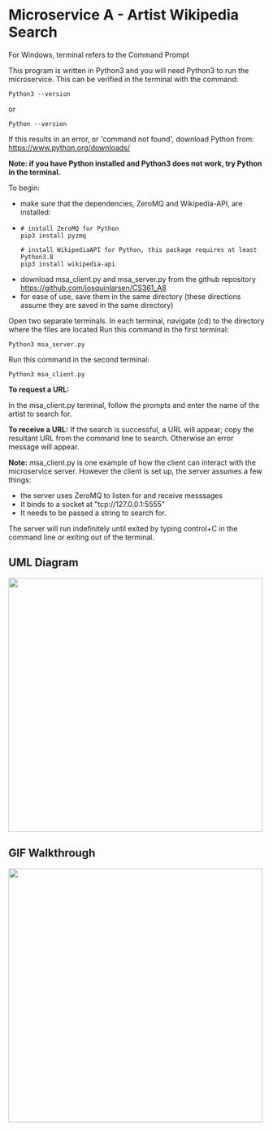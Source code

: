 # Microservice A - Artist Wikipedia Search

For Windows, terminal refers to the Command Prompt

This program is written in Python3 and you will need Python3 to run the microservice.
This can be verified in the terminal with the command:
```
Python3 --version
```
or 
```
Python --version
```
If this results in an error, or 'command not found', download Python from:
https://www.python.org/downloads/


<b>Note: if you have Python installed and Python3 does not work, try Python in the terminal.</b>

To begin:
- make sure that the dependencies, ZeroMQ and Wikipedia-API, are installed:
-  ```
   # install ZeroMQ for Python
   pip3 install pyzmq
   ```
   ```
   # install WikipediaAPI for Python, this package requires at least Python3.8
   pip3 install wikipedia-api
   ```
- download msa_client.py and msa_server.py from the github repository https://github.com/josquinlarsen/CS361_A8
- for ease of use, save them in the same directory (these directions assume they are saved in the same directory)

Open two separate terminals.
In each terminal, navigate (cd) to the directory where the files are located
Run this command in the first terminal:
```
Python3 msa_server.py
```

Run this command in the second terminal:

```
Python3 msa_client.py
```
<b>To request a URL:</b>

In the msa_client.py terminal, follow the prompts and enter the name of the artist to search for.

<b>To receive a URL:</b>
If the search is successful, a URL will appear; copy the resultant URL from the command line to search. 
Otherwise an error message will appear. <br>

<b>Note:</b> msa_client.py is one example of how the client can interact with the microservice server. However the client is set up, the server assumes a few things:
* the server uses ZeroMQ to listen for and receive messsages
* It binds to a socket at "tcp://127.0.0.1:5555"
* It needs to be passed a string to search for.

The server will run indefinitely until exited by typing control+C in the command line or exiting out of the terminal.

## UML Diagram
<p>
   <image src='a8_uml.png' width=500><br>
</p>

## GIF Walkthrough
<p>
  <image src='MSA_A8.gif' width=500><br>
</p>
